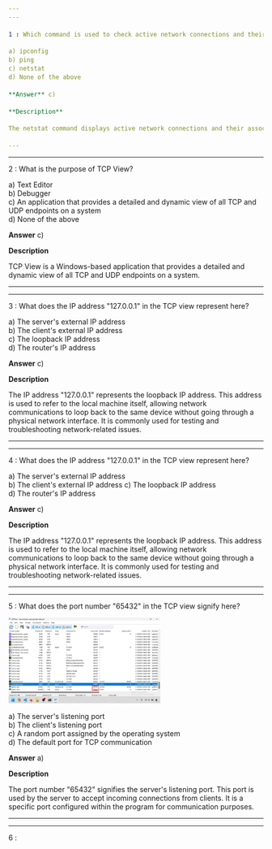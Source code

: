 ```yaml
---  
---  

1 : Which command is used to check active network connections and their associated programs in Windows?  

a) ipconfig  
b) ping  
c) netstat  
d) None of the above  

**Answer** c)  

**Description**  

The netstat command displays active network connections and their associated programs, helping diagnose network issues.  

---  
```

---  


2 : What is the purpose of TCP View?  

a) Text Editor  
b) Debugger  
c) An application that provides a detailed and dynamic view of all TCP and UDP endpoints on a system  
d) None of the above  

**Answer** c)  

**Description**  

TCP View is a Windows-based application that provides a detailed and dynamic view of all TCP and UDP endpoints on a system.  

---  
---  


3 : What does the IP address "127.0.0.1" in the TCP view represent here?  

a) The server's external IP address  
b) The client's external IP address  
c) The loopback IP address  
d) The router's IP address  

**Answer** c)  

**Description**  

The IP address "127.0.0.1" represents the loopback IP address. This address is used to refer to the local machine itself, allowing network communications to loop back to the same device without going through a physical network interface. It is commonly used for testing and troubleshooting network-related issues.  

---  
---  


4 : What does the IP address "127.0.0.1" in the TCP view represent here?  

a) The server's external IP address  
b) The client's external IP address 
c) The loopback IP address  
d) The router's IP address  

**Answer** c)  

**Description**  

The IP address "127.0.0.1" represents the loopback IP address. This address is used to refer to the local machine itself, allowing network communications to loop back to the same device without going through a physical network interface. It is commonly used for testing and troubleshooting network-related issues.  

---  
---  


5 : What does the port number "65432" in the TCP view signify here? 

<img src="https://github.com/sourcelens/Essential_Computer_Networking_for_DevOps_Cloud_and_More/blob/main/Questions/L_12_Netstat_Command_and_TCP_View/Images/lecture12_quizpic.png" width="300"/>  


a) The server's listening port  
b) The client's listening port  
c) A random port assigned by the operating system  
d) The default port for TCP communication  

**Answer** a)  

**Description**  

The port number "65432" signifies the server's listening port. This port is used by the server to accept incoming connections from clients. It is a specific port configured within the program for communication purposes.  

---  
---  


6 : 






